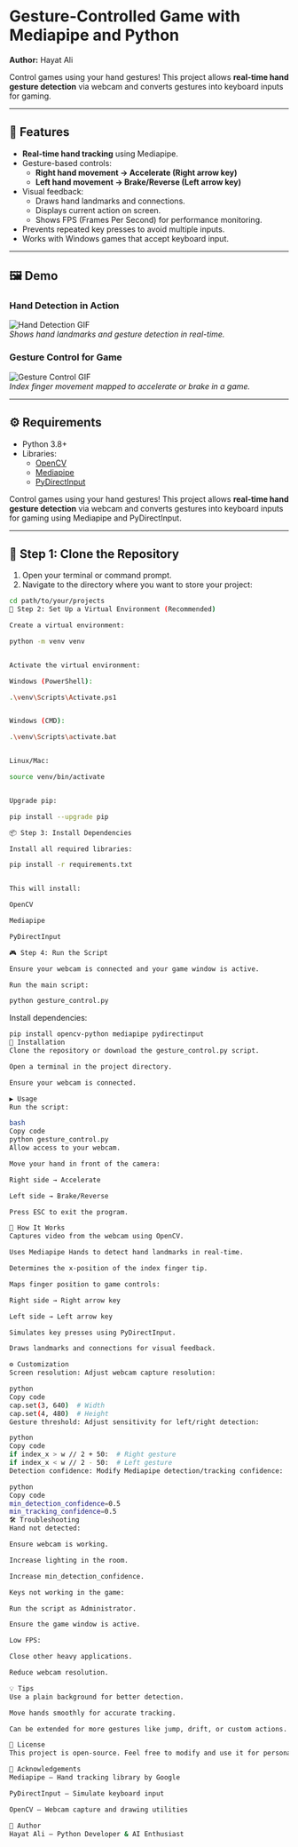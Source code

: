 # Gesture-Controlled Game with Mediapipe and Python

**Author:** Hayat Ali  

Control games using your hand gestures! This project allows **real-time hand gesture detection** via webcam and converts gestures into keyboard inputs for gaming.

---

## 🎯 Features

- **Real-time hand tracking** using Mediapipe.
- Gesture-based controls:
  - **Right hand movement → Accelerate (Right arrow key)**
  - **Left hand movement → Brake/Reverse (Left arrow key)**
- Visual feedback:
  - Draws hand landmarks and connections.
  - Displays current action on screen.
  - Shows FPS (Frames Per Second) for performance monitoring.
- Prevents repeated key presses to avoid multiple inputs.
- Works with Windows games that accept keyboard input.

---

## 🖼️ Demo

### Hand Detection in Action

![Hand Detection GIF](demo_hand_tracking.gif)  
*Shows hand landmarks and gesture detection in real-time.*

### Gesture Control for Game

![Gesture Control GIF](demo_game_control.gif)  
*Index finger movement mapped to accelerate or brake in a game.*



---

## ⚙️ Requirements

- Python 3.8+
- Libraries:
  - [OpenCV](https://pypi.org/project/opencv-python/)
  - [Mediapipe](https://pypi.org/project/mediapipe/)
  - [PyDirectInput](https://pypi.org/project/PyDirectInput/)


Control games using your hand gestures! This project allows **real-time hand gesture detection** via webcam and converts gestures into keyboard inputs for gaming using Mediapipe and PyDirectInput.

---

## 🧩 Step 1: Clone the Repository

1. Open your terminal or command prompt.
2. Navigate to the directory where you want to store your project:

```bash
cd path/to/your/projects
🐍 Step 2: Set Up a Virtual Environment (Recommended)

Create a virtual environment:

python -m venv venv


Activate the virtual environment:

Windows (PowerShell):

.\venv\Scripts\Activate.ps1


Windows (CMD):

.\venv\Scripts\activate.bat


Linux/Mac:

source venv/bin/activate


Upgrade pip:

pip install --upgrade pip

📦 Step 3: Install Dependencies

Install all required libraries:

pip install -r requirements.txt


This will install:

OpenCV

Mediapipe

PyDirectInput

🎮 Step 4: Run the Script

Ensure your webcam is connected and your game window is active.

Run the main script:

python gesture_control.py
```

Install dependencies:

```bash
pip install opencv-python mediapipe pydirectinput
🚀 Installation
Clone the repository or download the gesture_control.py script.

Open a terminal in the project directory.

Ensure your webcam is connected.

▶️ Usage
Run the script:

bash
Copy code
python gesture_control.py
Allow access to your webcam.

Move your hand in front of the camera:

Right side → Accelerate

Left side → Brake/Reverse

Press ESC to exit the program.

🧠 How It Works
Captures video from the webcam using OpenCV.

Uses Mediapipe Hands to detect hand landmarks in real-time.

Determines the x-position of the index finger tip.

Maps finger position to game controls:

Right side → Right arrow key

Left side → Left arrow key

Simulates key presses using PyDirectInput.

Draws landmarks and connections for visual feedback.

⚙️ Customization
Screen resolution: Adjust webcam capture resolution:

python
Copy code
cap.set(3, 640)  # Width
cap.set(4, 480)  # Height
Gesture threshold: Adjust sensitivity for left/right detection:

python
Copy code
if index_x > w // 2 + 50:  # Right gesture
if index_x < w // 2 - 50:  # Left gesture
Detection confidence: Modify Mediapipe detection/tracking confidence:

python
Copy code
min_detection_confidence=0.5
min_tracking_confidence=0.5
🛠️ Troubleshooting
Hand not detected:

Ensure webcam is working.

Increase lighting in the room.

Increase min_detection_confidence.

Keys not working in the game:

Run the script as Administrator.

Ensure the game window is active.

Low FPS:

Close other heavy applications.

Reduce webcam resolution.

💡 Tips
Use a plain background for better detection.

Move hands smoothly for accurate tracking.

Can be extended for more gestures like jump, drift, or custom actions.

📜 License
This project is open-source. Feel free to modify and use it for personal projects. No warranty provided.

🙏 Acknowledgements
Mediapipe – Hand tracking library by Google

PyDirectInput – Simulate keyboard input

OpenCV – Webcam capture and drawing utilities

📝 Author
Hayat Ali – Python Developer & AI Enthusiast